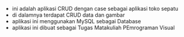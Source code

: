 - ini adalah aplikasi CRUD dengan case sebagai aplikasi toko sepatu
- di dalamnya terdapat CRUD data dan gambar
- aplikasi ini menggunakan MySQL sebagai Database
- aplikasi ini dibuat sebagai Tugas Matakuliah PEmrograman Visual
